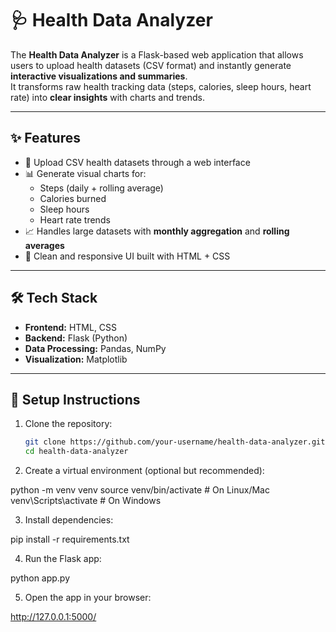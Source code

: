 # 🩺 Health Data Analyzer

The **Health Data Analyzer** is a Flask-based web application that allows users to upload health datasets (CSV format) and instantly generate **interactive visualizations and summaries**.  
It transforms raw health tracking data (steps, calories, sleep hours, heart rate) into **clear insights** with charts and trends.  

---

## ✨ Features
- 📂 Upload CSV health datasets through a web interface  
- 📊 Generate visual charts for:  
  - Steps (daily + rolling average)  
  - Calories burned  
  - Sleep hours  
  - Heart rate trends  
- 📈 Handles large datasets with **monthly aggregation** and **rolling averages**  
- 🎨 Clean and responsive UI built with HTML + CSS  

---

## 🛠️ Tech Stack
- **Frontend:** HTML, CSS  
- **Backend:** Flask (Python)  
- **Data Processing:** Pandas, NumPy  
- **Visualization:** Matplotlib  

---

## 🚀 Setup Instructions

1. Clone the repository:
   ```bash
   git clone https://github.com/your-username/health-data-analyzer.git
   cd health-data-analyzer

   
2. Create a virtual environment (optional but recommended):

python -m venv venv
source venv/bin/activate    # On Linux/Mac
venv\Scripts\activate       # On Windows


3. Install dependencies:

pip install -r requirements.txt


4. Run the Flask app:

python app.py


5. Open the app in your browser:

http://127.0.0.1:5000/
